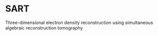 # SART
Three-dimensional electron density reconstruction using simultaneous algebraic reconstruction tomography
